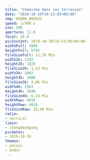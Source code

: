 ```yaml
---
title: "Cheminée dans les terrasses"
date: "2019-10-19T14:53:05+08:00"
img: D5600_002033
speed: 1/500 s
iso: 200
aperture: 11.0
focal: 26.0
picInstant: 2019-10-19T14:53:05+08:00
widthFull: 3808
heightFull: 5705
fileSizeFull: 11,76 Mio
width2k: 1282
height2k: 1920
fileSize2k: 1,23 Mio
width3k: 2002
height3k: 3000
fileSize3k: 4,06 Mio
width4k: 2563
height4k: 3840
fileSize4k: 6,18 Mio
widthRaw: 6016
heightRaw: 4016
fileSizeRaw: 29,09 Mio
ratio:
- vertical
lieux:
- changdeokgung
picdates:
- 2019-10-19
themes:
- palais
- ondol
---
```


